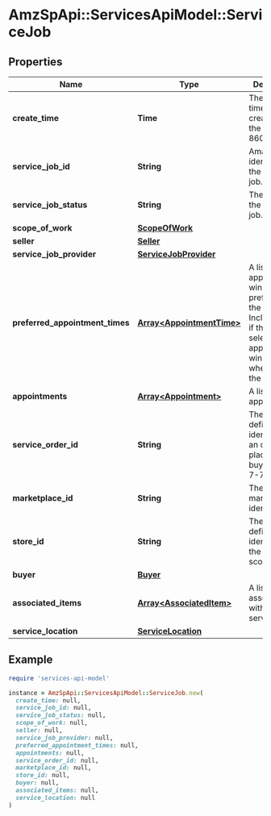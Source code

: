 # AmzSpApi::ServicesApiModel::ServiceJob

## Properties

| Name | Type | Description | Notes |
| ---- | ---- | ----------- | ----- |
| **create_time** | **Time** | The date and time of the creation of the job in ISO 8601 format. | [optional] |
| **service_job_id** | **String** | Amazon identifier for the service job. | [optional] |
| **service_job_status** | **String** | The status of the service job. | [optional] |
| **scope_of_work** | [**ScopeOfWork**](ScopeOfWork.md) |  | [optional] |
| **seller** | [**Seller**](Seller.md) |  | [optional] |
| **service_job_provider** | [**ServiceJobProvider**](ServiceJobProvider.md) |  | [optional] |
| **preferred_appointment_times** | [**Array&lt;AppointmentTime&gt;**](AppointmentTime.md) | A list of appointment windows preferred by the buyer. Included only if the buyer selected appointment windows when creating the order. | [optional] |
| **appointments** | [**Array&lt;Appointment&gt;**](Appointment.md) | A list of appointments. | [optional] |
| **service_order_id** | **String** | The Amazon-defined identifier for an order placed by the buyer, in 3-7-7 format. | [optional] |
| **marketplace_id** | **String** | The marketplace identifier. | [optional] |
| **store_id** | **String** | The Amazon-defined identifier for the region scope. | [optional] |
| **buyer** | [**Buyer**](Buyer.md) |  | [optional] |
| **associated_items** | [**Array&lt;AssociatedItem&gt;**](AssociatedItem.md) | A list of items associated with the service job. | [optional] |
| **service_location** | [**ServiceLocation**](ServiceLocation.md) |  | [optional] |

## Example

```ruby
require 'services-api-model'

instance = AmzSpApi::ServicesApiModel::ServiceJob.new(
  create_time: null,
  service_job_id: null,
  service_job_status: null,
  scope_of_work: null,
  seller: null,
  service_job_provider: null,
  preferred_appointment_times: null,
  appointments: null,
  service_order_id: null,
  marketplace_id: null,
  store_id: null,
  buyer: null,
  associated_items: null,
  service_location: null
)
```

